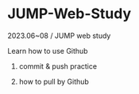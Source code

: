 # JUMP-Web-Study

2023.06~08 / JUMP web study

Learn how to use Github

1. commit & push practice

2. how to pull by Github